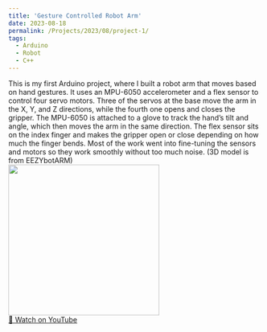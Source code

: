 ```yaml
---
title: 'Gesture Controlled Robot Arm'
date: 2023-08-18
permalink: /Projects/2023/08/project-1/
tags:
  - Arduino
  - Robot
  - C++
---
```


This is my first Arduino project, where I built a robot arm that moves based on hand gestures. It uses an MPU-6050 accelerometer and a flex sensor to control four servo motors. Three of the servos at the base move the arm in the X, Y, and Z directions, while the fourth one opens and closes the gripper. The MPU-6050 is attached to a glove to track the hand’s tilt and angle, which then moves the arm in the same direction. The flex sensor sits on the index finger and makes the gripper open or close depending on how much the finger bends. Most of the work went into fine-tuning the sensors and motors so they work smoothly without too much noise. (3D model is from EEZYbotARM)
<br/>
<img src="{./images/robotArm.jpg" width="300"><br/>
<a href="https://youtube.com/shorts/uIY3YT9ME_g?si=6JfBbAfcrXIFWE7L" target="_blank">🎥 Watch on YouTube</a>
